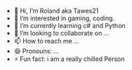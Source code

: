 - 👋 Hi, I’m Roland aka Tawes21
- 👀 I’m interested in gaming, coding. 
- 🌱 I’m currently learning c# and Python
- 💞️ I’m looking to collaborate on ...
- 📫 How to reach me ...
- 😄 Pronouns: ...
- ⚡ Fun fact: i am a really chilled Person

<!---
Tawes21/Tawes21 is a ✨ special ✨ repository because its `README.md` (this file) appears on your GitHub profile.
You can click the Preview link to take a look at your changes.
--->
